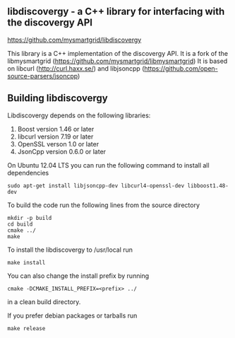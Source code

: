 ## libdiscovergy - a C++ library for interfacing with the discovergy API

  https://github.com/mysmartgrid/libdiscovergy

This library is a C++ implementation of the discovergy API. It is a fork of the libmysmartgrid (https://github.com/mysmartgrid/libmysmartgrid)
It is based on libcurl (http://curl.haxx.se/) and libjsoncpp (https://github.com/open-source-parsers/jsoncpp)

## Building libdiscovergy

Libdiscovergy depends on the following libraries:

1. Boost version 1.46 or later
2. libcurl version 7.19 or later
3. OpenSSL verson 1.0 or later
4. JsonCpp version 0.6.0 or later

On Ubuntu 12.04 LTS you can run the following command to install all dependencies

    sudo apt-get install libjsoncpp-dev libcurl4-openssl-dev libboost1.48-dev

To build the code run the following lines from the source directory

    mkdir -p build
    cd build
    cmake ../
    make

To install the libdiscovergy to /usr/local run

    make install

You can also change the install prefix by running

    cmake -DCMAKE_INSTALL_PREFIX=<prefix> ../

in a clean build directory.

If you prefer debian packages or tarballs run

    make release
